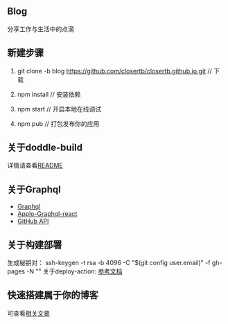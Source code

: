 ## Blog
分享工作与生活中的点滴

## 新建步骤
1. git clone -b blog  https://github.com/closertb/closertb.github.io.git // 下载

2. npm install // 安装依赖

3. npm start // 开启本地在线调试

4. npm pub // 打包发布你的应用  

## 关于doddle-build
详情请查看[README][1]

## 关于Graphql
 - [Graphql][3]
 - [Applo-Graphql-react][2]
 - [GitHub API][4]  

## 关于构建部署
生成秘钥对： ssh-keygen -t rsa -b 4096 -C "$(git config user.email)" -f gh-pages -N ""
关于deploy-action: [参考文档][5]

## 快速搭建属于你的博客
可查看[相关文章][6]  

[1]: https://www.npmjs.com/package/@doddle/doddle-build
[2]: https://www.apollographql.com/docs/react/
[3]: http://graphql.cn/learn/
[4]: https://developer.github.com/v4/explorer/
[5]: https://github.com/marketplace/actions/deploy-action-for-github-pages
[6]: https://github.com/closertb/MyBlog/issues/34
